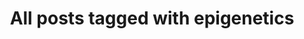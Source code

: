 ---
layout: tag
title: "All posts tagged with epigenetics"
permalink: /weblog/tags/epigenetics/
taxonomy: epigenetics
---